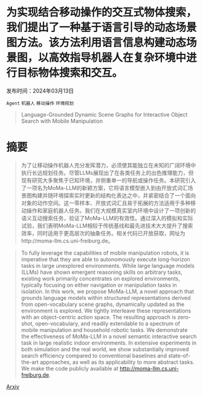 # 为实现结合移动操作的交互式物体搜索，我们提出了一种基于语言引导的动态场景图方法。该方法利用语言信息构建动态场景图，以高效指导机器人在复杂环境中进行目标物体搜索和交互。

发布时间：2024年03月13日

`Agent` `机器人` `移动操作` `环境规划`

> Language-Grounded Dynamic Scene Graphs for Interactive Object Search with Mobile Manipulation

# 摘要

> 为了让移动操作机器人充分发挥潜力，必须使其能独立在未知的广阔环境中执行长远规划任务。尽管LLMs展现出了在各类任务上的出色推理能力，但现有研究大多聚焦于已知环境，并侧重单一的导航或操作任务。本研究引入了一项名为MoMa-LLM的新颖方案，它将语言模型嵌入到由开放式词汇场景图构建并随环境探索实时更新的结构化表达之中，并紧密结合了一个面向对象的动作空间。这一零样本、开放式词汇且易于拓展的方法适用于多种移动操作和家庭机器人任务。我们在大规模真实室内环境中设计了一项创新的语义互动搜索任务，验证了MoMa-LLM的有效性。通过深入的模拟和实际试验，我们表明MoMa-LLM相较于传统基线和最先进技术大大提升了搜索效率，同时适用于更高层次的抽象任务。相关代码已开放获取，网址为http://moma-llm.cs.uni-freiburg.de。

> To fully leverage the capabilities of mobile manipulation robots, it is imperative that they are able to autonomously execute long-horizon tasks in large unexplored environments. While large language models (LLMs) have shown emergent reasoning skills on arbitrary tasks, existing work primarily concentrates on explored environments, typically focusing on either navigation or manipulation tasks in isolation. In this work, we propose MoMa-LLM, a novel approach that grounds language models within structured representations derived from open-vocabulary scene graphs, dynamically updated as the environment is explored. We tightly interleave these representations with an object-centric action space. The resulting approach is zero-shot, open-vocabulary, and readily extendable to a spectrum of mobile manipulation and household robotic tasks. We demonstrate the effectiveness of MoMa-LLM in a novel semantic interactive search task in large realistic indoor environments. In extensive experiments in both simulation and the real world, we show substantially improved search efficiency compared to conventional baselines and state-of-the-art approaches, as well as its applicability to more abstract tasks. We make the code publicly available at http://moma-llm.cs.uni-freiburg.de.

[Arxiv](https://arxiv.org/abs/2403.08605)